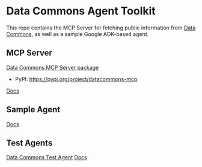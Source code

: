 # Data Commons Agent Toolkit

This repo contains the MCP Server for fetching public information from [Data Commons](https://datacommons.org/), as well as a sample Google ADK-based agent.

## MCP Server

[Data Commons MCP Server package](packages/datacommons-mcp/)
* PyPI: https://pypi.org/project/datacommons-mcp

[Docs](docs/get_started.md)

## Sample Agent


[Docs](docs/get_started.md)

## Test Agents

[Data Commons Test Agent](packages/datacommons-test-agents/)
[Docs](packages/datacommons-mcp/docs/dev.md)
